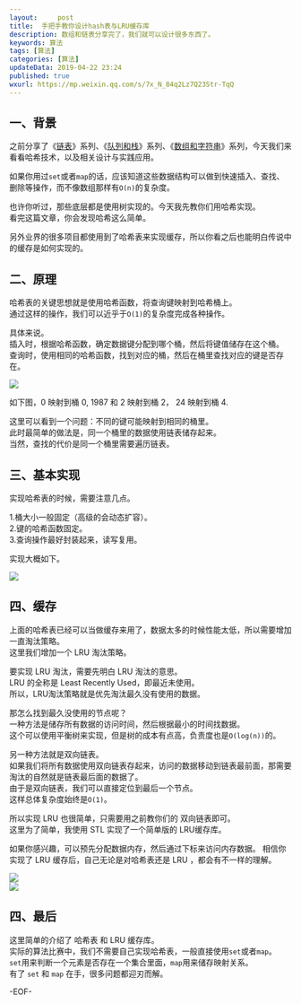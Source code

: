 ```yaml
---   
layout:     post  
title:  手把手教你设计hash表与LRU缓存库  
description: 数组和链表分享完了，我们就可以设计很多东西了。    
keywords: 算法  
tags: [算法]    
categories: [算法]  
updateData: 2019-04-22 23:24   
published: true 
wxurl: https://mp.weixin.qq.com/s/7x_N_84q2Lz7Q23Str-TqQ  
---  
```



## 一、背景  


之前分享了《[链表](https://mp.weixin.qq.com/s/SQCJWiG2HMhI8U-hVTvk7A)》系列、《[队列和栈](https://mp.weixin.qq.com/s/y9vQ5gUdUAfiZXZFHoVrKg)》系列、《[数组和字符串](https://mp.weixin.qq.com/s/n_B38CXxmvsOl7FZxyPKgA)》系列，今天我们来看看哈希技术，以及相关设计与实践应用。  


如果你用过`set`或者`map`的话，应该知道这些数据结构可以做到快速插入、查找、删除等操作，而不像数组那样有`O(n)`的复杂度。  


也许你听过，那些底层都是使用树实现的。今天我先教你们用哈希实现。  
看完这篇文章，你会发现哈希这么简单。  


另外业界的很多项目都使用到了哈希表来实现缓存，所以你看之后也能明白传说中的缓存是如何实现的。  


## 二、原理  


哈希表的关键思想就是使用哈希函数，将查询键映射到哈希桶上。  
通过这样的操作，我们可以近乎于`O(1)`的复杂度完成各种操作。  


具体来说。  
插入时，根据哈希函数，确定数据键分配到哪个桶，然后将键值储存在这个桶。  
查询时，使用相同的哈希函数，找到对应的桶，然后在桶里查找对应的键是否存在。  


![](http://res2019.tiankonguse.com/images/2019/04/22/hash-lur-cache-001.png)  


如下图，0 映射到桶 0, 1987 和 2 映射到桶 2， 24 映射到桶 4.  


这里可以看到一个问题：不同的键可能映射到相同的桶里。  
此时最简单的做法是，同一个桶里的数据使用链表储存起来。  
当然，查找的代价是同一个桶里需要遍历链表。  


## 三、基本实现  


实现哈希表的时候，需要注意几点。  


1.桶大小一般固定（高级的会动态扩容）。  
2.键的哈希函数固定。  
3.查询操作最好封装起来，读写复用。  


实现大概如下。  


![](http://res2019.tiankonguse.com/images/2019/04/22/hash-lur-cache-002.png)  


## 四、缓存  


上面的哈希表已经可以当做缓存来用了，数据太多的时候性能太低，所以需要增加一直淘汰策略。  
这里我们增加一个 LRU 淘汰策略。  


要实现 LRU 淘汰，需要先明白 LRU 淘汰的意思。  
LRU 的全称是 Least Recently Used，即最近未使用。  
所以，LRU淘汰策略就是优先淘汰最久没有使用的数据。  


那怎么找到最久没使用的节点呢？  
一种方法是储存所有数据的访问时间，然后根据最小的时间找数据。  
这个可以使用平衡树来实现，但是树的成本有点高，负责度也是`O(log(n))`的。  


另一种方法就是双向链表。  
如果我们将所有数据使用双向链表存起来，访问的数据移动到链表最前面，那需要淘汰的自然就是链表最后面的数据了。  
由于是双向链表，我们可以直接定位到最后一个节点。  
这样总体复杂度始终是`O(1)`。  


所以实现 LRU 也很简单，只需要用之前教你们的 双向链表即可。  
这里为了简单，我使用 STL 实现了一个简单版的 LRU缓存库。  


如果你感兴趣，可以预先分配数据内存，然后通过下标来访问内存数据。
相信你实现了 LRU 缓存后，自己无论是对哈希表还是 LRU ，都会有不一样的理解。  


![](http://res2019.tiankonguse.com/images/2019/04/22/hash-lur-cache-003.png)  
![](http://res2019.tiankonguse.com/images/2019/04/22/hash-lur-cache-004.png)  


## 四、最后  


这里简单的介绍了 哈希表 和 LRU 缓存库。  
实际的算法比赛中，我们不需要自己实现哈希表，一般直接使用`set`或者`map`。  
`set`用来判断一个元素是否存在一个集合里面，`map`用来储存映射关系。  
有了 `set` 和 `map` 在手，很多问题都迎刃而解。  


-EOF-  


